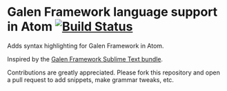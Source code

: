 # Galen Framework language support in Atom [![Build Status](https://travis-ci.org/danielbayerlein/language-galen.svg?branch=master)](https://travis-ci.org/danielbayerlein/language-galen)

Adds syntax highlighting for Galen Framework in Atom.

Inspired by the [Galen Framework Sublime Text bundle](https://github.com/professant/sublime-galen).

Contributions are greatly appreciated. Please fork this repository and open a
pull request to add snippets, make grammar tweaks, etc.
